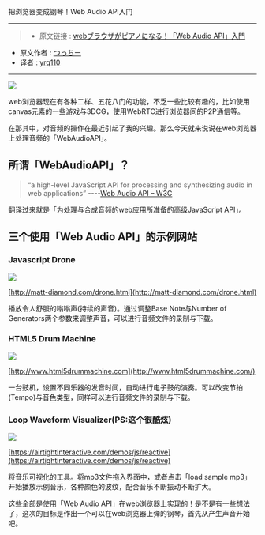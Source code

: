 把浏览器变成钢琴！Web Audio API入门
***

>* 原文链接 : [webブラウザがピアノになる！「Web Audio API」入門](http://liginc.co.jp/284679)
* 原文作者 : [つっちー](http://liginc.co.jp/member/member_detail?user=tsuchiya)
* 译者 : [yrq110](https://github.com/yrq110)

***

![](http://cdn.liginc.co.jp/wp-content/uploads/2016/07/eyecatch_160706_01_m.png)

web浏览器现在有各种二样、五花八门的功能，不乏一些比较有趣的，比如使用canvas元素的一些游戏与3DCG，使用WebRTC进行浏览器间的P2P通信等。

在那其中，对音频的操作在最近引起了我的兴趣。那么今天就来说说在web浏览器上处理音频的「WebAudioAPI」。

## 所谓「WebAudioAPI」？

> “a high-level JavaScript API for processing and synthesizing audio in web applications” 
----[Web Audio API – W3C](https://www.w3.org/TR/2015/WD-webaudio-20151208/#abstract)

翻译过来就是「为处理与合成音频的web应用所准备的高级JavaScript API」。

## 三个使用「Web Audio API」的示例网站

### Javascript Drone

![](http://cdn.liginc.co.jp/wp-content/uploads/2016/07/waa011.png)

[http://matt-diamond.com/drone.html](http://matt-diamond.com/drone.html)

播放令人舒服的嗡嗡声(持续的声音)。通过调整Base Note与Number of Generators两个参数来调整声音，可以进行音频文件的录制与下载。

### HTML5 Drum Machine

![](http://cdn.liginc.co.jp/wp-content/uploads/2016/06/waa02.png)

[http://www.html5drummachine.com](http://www.html5drummachine.com/)

一台鼓机，设置不同乐器的发音时间，自动进行电子鼓的演奏。可以改变节拍(Tempo)与音色类型，同样可以进行音频文件的录制与下载。

### Loop Waveform Visualizer(PS:这个很酷炫)

![](http://cdn.liginc.co.jp/wp-content/uploads/2016/06/waa03.png)

[https://airtightinteractive.com/demos/js/reactive](https://airtightinteractive.com/demos/js/reactive)

将音乐可视化的工具。将mp3文件拖入界面中，或者点击「load sample mp3」开始播放示例音乐，各种颜色的波纹，配合音乐不断振动不断扩大。

这些全部是使用「Web Audio API」在web浏览器上实现的！是不是有一些想法了，这次的目标是作出一个可以在web浏览器上弹的钢琴，首先从产生声音开始吧。
